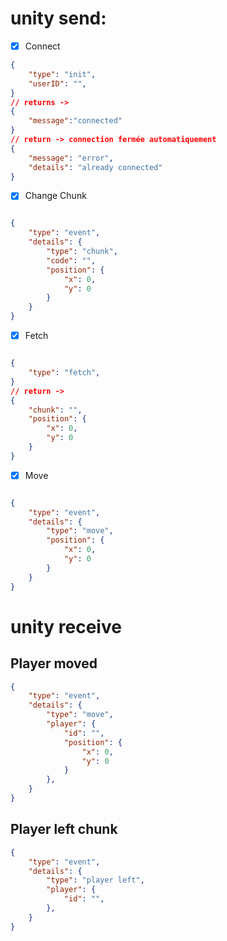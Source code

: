 

# unity send:


- [x] Connect

```json
{
    "type": "init",
    "userID": "",
}
// returns ->
{
    "message":"connected"
}
// return -> connection fermée automatiquement
{
    "message": "error",
    "details": "already connected"
}
```

- [x] Change Chunk

```json

{
    "type": "event",
    "details": {
        "type": "chunk",
        "code": "",
        "position": {
            "x": 0,
            "y": 0
        }
    }
}

```

- [x] Fetch

```json

{
    "type": "fetch",
}
// return ->
{
    "chunk": "",
    "position": {
        "x": 0,
        "y": 0
    }
}
```

- [x] Move

```json

{
    "type": "event",
    "details": {
        "type": "move",
        "position": {
            "x": 0,
            "y": 0
        }
    }
}

```

# unity receive

## Player moved

```json
{
    "type": "event",
    "details": {
        "type": "move",
        "player": {
            "id": "",
            "position": {
                "x": 0,
                "y": 0
            }
        },
    }
}
```

## Player left chunk
```json
{
    "type": "event",
    "details": {
        "type": "player left",
        "player": {
            "id": "",
        },
    }
}
```